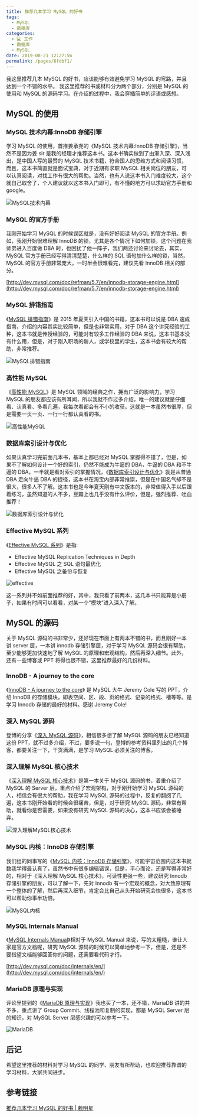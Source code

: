 ```yaml
---
title: 推荐几本学习 MySQL 的好书
tags: 
  - MySQL
  - 数据库
categories: 
  - 💻 工作
  - 数据库
  - MySQL
date: 2019-08-21 12:27:56
permalink: /pages/6fdbf1/
---
```


我这里推荐几本 MySQL 的好书，应该能够有效避免学习 MySQL 的弯路，并且达到一个不错的水平。 我这里推荐的书或材料分为两个部分，分别是 MySQL 的使用和 MySQL 的源码学习。在介绍的过程中，我会穿插简单的评语或感想。

## MySQL 的使用

### MySQL 技术内幕:InnoDB 存储引擎

学习 MySQL 的使用，首推姜承尧的《MySQL 技术内幕:InnoDB 存储引擎》，当然不是因为姜 sir 是我的经理才推荐这本书。这本书确实做到了由渐入深、深入浅出，是中国人写的最赞的 MySQL 技术书籍，符合国人的思维方式和阅读习惯，而且，这本书简直就是面试宝典，对于近期有求职 MySQL 相关岗位的朋友，可以认真阅读，对找工作有很大的帮助。当然，也有人说这本书入门难度较大，这个就自己取舍了，个人建议就以这本书入门即可，有不懂的地方可以求助官方手册和 google。

![MySQL技术内幕](http://mingxinglai.com/cn/image/mysql-book-1.jpg)

### MySQL 的官方手册

我刚开始学习 MySQL 的时候误区就是，没有好好阅读 MySQL 的官方手册。例如，我刚开始很难理解 InnoDB 的锁，尤其是各个情况下如何加锁，这个问题在我师弟进入百度做 DBA 时，也困扰了他一阵子，我们两还讨论来讨论去，其实，MySQL 官方手册已经写得清清楚楚，什么样的 SQL 语句加什么样的锁，当然，MySQL 的官方手册非常庞大，一时半会很难看完，建议先看 InnoDB 相关的部分。

[http://dev.mysql.com/doc/refman/5.7/en/innodb-storage-engine.html](http://dev.mysql.com/doc/refman/5.7/en/innodb-storage-engine.html)

### MySQL 排错指南

《[MySQL 排错指南](http://book.douban.com/subject/26591051/)》是 2015 年夏天引入中国的书籍，这本书可以说是 DBA 速成指南，介绍的内容其实比较简单，但是也非常实用，对于 DBA 这个讲究经验的工种，这本书就是传授经验的，可能对有较多工作经验的 DBA 来说，这本书基本没有什么用，但是，对于刚入职场的新人，或学校里的学生，这本书会有较大的帮助，非常推荐。

![MySQL排错指南](http://mingxinglai.com/cn/image/mysql-book-2.jpg)

### 高性能 MySQL

《[高性能 MySQL](http://book.douban.com/subject/23008813/)》是 MySQL 领域的经典之作，拥有广泛的影响力，学习 MySQL 的朋友都应该有所耳闻，所以我就不作过多介绍，唯一的建议就是仔细看、认真看、多看几遍，我每次看都会有不小的收获。这就是一本虽然书很厚，但是需要一页一页、一行一行都认真看的书。

![高性能MySQL](http://mingxinglai.com/cn/image/mysql-book-3.jpg)

### 数据库索引设计与优化

如果认真学习完前面几本书，基本上都已经对 MySQL 掌握得不错了，但是，如果不了解如何设计一个好的索引，仍然不能成为牛逼的 DBA，牛逼的 DBA 和不牛逼的 DBA，一半就是看对索引的掌握情况，《[数据库索引设计与优化](http://book.douban.com/subject/26419771/)》就是从普通 DBA 走向牛逼 DBA 的捷径，这本书在淘宝内部非常推崇，但是在中国名气却不是很大，很多人不了解。这本书也是今年夏天刚有中文版本的，非常值得入手以后跟着练习，虽然知道的人不多，豆瓣上也几乎没有什么评价，但是，强烈推荐、吐血推荐！

![数据库索引设计与优化](http://mingxinglai.com/cn/image/mysql-book-4.jpg)

### Effective MySQL 系列

《[Effective MySQL 系列](http://book.douban.com/subject/11653424/)》是指:

*   Effective MySQL Replication Techniques in Depth
*   Effective MySQL 之 SQL 语句最优化
*   Effective MySQL 之备份与恢复

![effective](http://mingxinglai.com/cn/image/mysql-book-5.jpg)

这一系列并不如前面推荐的好，其中，我只看了前两本，这几本书只能算是小册子，如果有时间可以看看，对某一个”模块”进入深入了解。

## MySQL 的源码

关于 MySQL 源码的书非常少，还好现在市面上有两本不错的书，而且刚好一本讲 server 层，一本讲 innodb 存储引擎层，对于学习 MySQL 源码会很有帮助，至少能够更加快速地了解 MySQL 的原理和宏观结构，然后再深入细节。此外，还有一些博客或 PPT 将得也很不错，这里推荐最好的几份材料。

### InnoDB - A journey to the core

《[InnoDB - A journey to the core](https://www.percona.com/live/mysql-conference-2013/sites/default/files/slides/InnoDB%20-%20A%20journey%20to%20the%20core%20-%20PLMCE%202013.pdf)》 是 MySQL 大牛 Jeremy Cole 写的 PPT，介绍 InnoDB 的存储模块，即表空间、区、段、页的格式、记录的格式、槽等等。是学习 Innodb 存储的最好的材料。感谢 Jeremy Cole!

### 深入 MySQL 源码

登博的分享《[深入 MySQL 源码](http://hotpu-meeting.b0.upaiyun.com/2014dtcc/post_pdf/hedengcheng.pdf)》，相信很多想了解 MySQL 源码的朋友已经知道这份 PPT，就不过多介绍，不过，要多说一句，登博的参考资料里列出的几个博客，都要关注一下，干货满满，是学习 MySQL 必须关注的博客。

### 深入理解 MySQL 核心技术

《[深入理解 MySQL 核心技术](http://book.douban.com/subject/4022870/)》是第一本关于 MySQL 源码的书，着重介绍了 MySQL 的 Server 层，重点介绍了宏观架构，对于刚开始学习 MySQL 源码的人，相信会有很大的帮助，我在学习 MySQL 源码的过程中，反复的翻阅了几遍，这本书刚开始看的时候会很痛苦，但是，对于研究 MySQL 源码，非常有帮助，就看你是否需要，如果没有研究 MySQL 源码的决心，这本书应该会被唾弃。

![深入理解MySQL核心技术](http://mingxinglai.com/cn/image/mysql-book-6.jpg)

### MySQL 内核：InnoDB 存储引擎

我们组的同事写的《[MySQL 内核：InnoDB 存储引擎](http://img4.douban.com/lpic/s27266366.jpg)》，可能宇宙范围内这本书就数我学得最认真了，虽然书中有很多编辑错误，但是，平心而论，还是写得非常好的，相对于《深入理解 MySQL 核心技术》，可读性更强一些，建议研究 Innodb 存储引擎的朋友，可以了解一下，先对 Innodb 有一个宏观的概念，对大致原理有一个整体的了解，然后再深入细节，肯定会比自己从头开始研究会快很多，这本书可以帮助你事半功倍。

![MySQL内核](http://mingxinglai.com/cn/image/mysql-book-7.jpg)

### MySQL Internals Manual

《[MySQL Internals Manual](http://dev.mysql.com/doc/internals/en/)》相对于 MySQL Manual 来说，写的太粗糙，谁让人家是官方文档呢，研究 MySQL 源码的时候可以简单地参考一下，但是，还是不要指望文档能够回答你的问题，还需要看代码才行。

[http://dev.mysql.com/doc/internals/en/](http://dev.mysql.com/doc/internals/en/)

### MariaDB 原理与实现

评论里提到的《[MariaDB 原理与实现](https://book.douban.com/subject/26340413/)》我也买了一本，还不错，MariaDB 讲的并不多，重点讲了 Group Commit、线程池和复制的实现，都是 MySQL Server 层的知识，对 MySQL Server 层感兴趣的可以参考一下。

![MariaDB](http://mingxinglai.com/cn/image/mysql-book-8.jpg)

## 后记

希望这里推荐的材料对学习 MySQL 的同学、朋友有所帮助，也欢迎推荐靠谱的学习材料，大家共同进步。

## 参考链接
[推荐几本学习 MySQL 的好书 | 赖明星](http://mingxinglai.com/cn/2015/12/material-of-mysql/)